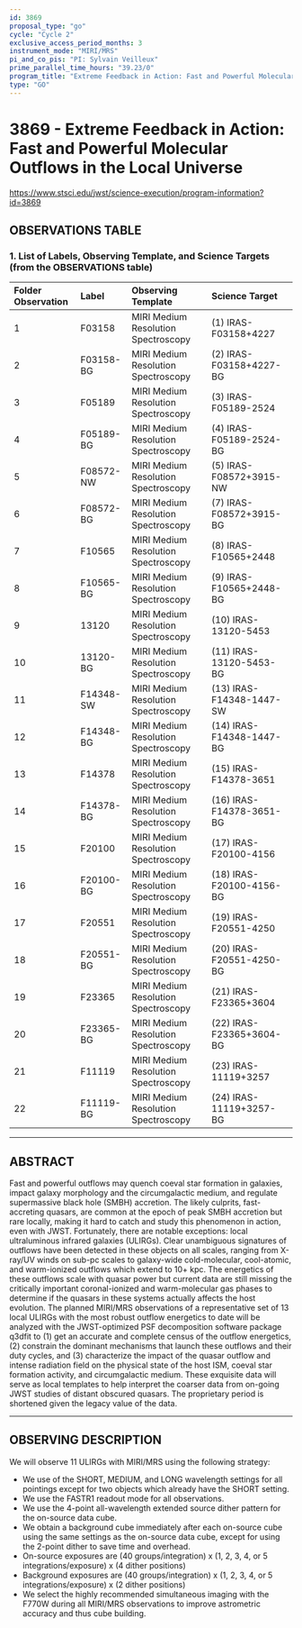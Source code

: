 ```yaml
---
id: 3869
proposal_type: "go"
cycle: "Cycle 2"
exclusive_access_period_months: 3
instrument_mode: "MIRI/MRS"
pi_and_co_pis: "PI: Sylvain Veilleux"
prime_parallel_time_hours: "39.23/0"
program_title: "Extreme Feedback in Action: Fast and Powerful Molecular Outflows in the Local Universe"
type: "GO"
---
```

# 3869 - Extreme Feedback in Action: Fast and Powerful Molecular Outflows in the Local Universe
https://www.stsci.edu/jwst/science-execution/program-information?id=3869
## OBSERVATIONS TABLE
### 1. List of Labels, Observing Template, and Science Targets (from the OBSERVATIONS table)

| Folder Observation | Label      | Observing Template                   | Science Target                   |
| :----------------- | :--------- | :----------------------------------- | :------------------------------- |
| 1                  | F03158     | MIRI Medium Resolution Spectroscopy  | (1) IRAS-F03158+4227             |
| 2                  | F03158-BG  | MIRI Medium Resolution Spectroscopy  | (2) IRAS-F03158+4227-BG          |
| 3                  | F05189     | MIRI Medium Resolution Spectroscopy  | (3) IRAS-F05189-2524             |
| 4                  | F05189-BG  | MIRI Medium Resolution Spectroscopy  | (4) IRAS-F05189-2524-BG          |
| 5                  | F08572-NW  | MIRI Medium Resolution Spectroscopy  | (5) IRAS-F08572+3915-NW          |
| 6                  | F08572-BG  | MIRI Medium Resolution Spectroscopy  | (7) IRAS-F08572+3915-BG          |
| 7                  | F10565     | MIRI Medium Resolution Spectroscopy  | (8) IRAS-F10565+2448             |
| 8                  | F10565-BG  | MIRI Medium Resolution Spectroscopy  | (9) IRAS-F10565+2448-BG          |
| 9                  | 13120      | MIRI Medium Resolution Spectroscopy  | (10) IRAS-13120-5453             |
| 10                 | 13120-BG   | MIRI Medium Resolution Spectroscopy  | (11) IRAS-13120-5453-BG          |
| 11                 | F14348-SW  | MIRI Medium Resolution Spectroscopy  | (13) IRAS-F14348-1447-SW         |
| 12                 | F14348-BG  | MIRI Medium Resolution Spectroscopy  | (14) IRAS-F14348-1447-BG         |
| 13                 | F14378     | MIRI Medium Resolution Spectroscopy  | (15) IRAS-F14378-3651            |
| 14                 | F14378-BG  | MIRI Medium Resolution Spectroscopy  | (16) IRAS-F14378-3651-BG         |
| 15                 | F20100     | MIRI Medium Resolution Spectroscopy  | (17) IRAS-F20100-4156            |
| 16                 | F20100-BG  | MIRI Medium Resolution Spectroscopy  | (18) IRAS-F20100-4156-BG         |
| 17                 | F20551     | MIRI Medium Resolution Spectroscopy  | (19) IRAS-F20551-4250            |
| 18                 | F20551-BG  | MIRI Medium Resolution Spectroscopy  | (20) IRAS-F20551-4250-BG         |
| 19                 | F23365     | MIRI Medium Resolution Spectroscopy  | (21) IRAS-F23365+3604            |
| 20                 | F23365-BG  | MIRI Medium Resolution Spectroscopy  | (22) IRAS-F23365+3604-BG         |
| 21                 | F11119     | MIRI Medium Resolution Spectroscopy  | (23) IRAS-11119+3257             |
| 22                 | F11119-BG  | MIRI Medium Resolution Spectroscopy  | (24) IRAS-11119+3257-BG          |

---

## ABSTRACT

Fast and powerful outflows may quench coeval star formation in galaxies, impact galaxy morphology and the circumgalactic medium, and regulate supermassive black hole (SMBH) accretion. The likely culprits, fast-accreting quasars, are common at the epoch of peak SMBH accretion but rare locally, making it hard to catch and study this phenomenon in action, even with JWST. Fortunately, there are notable exceptions: local ultraluminous infrared galaxies (ULIRGs). Clear unambiguous signatures of outflows have been detected in these objects on all scales, ranging from X-ray/UV winds on sub-pc scales to galaxy-wide cold-molecular, cool-atomic, and warm-ionized outflows which extend to 10+ kpc. The energetics of these outflows scale with quasar power but current data are still missing the critically important coronal-ionized and warm-molecular gas phases to determine if the quasars in these systems actually affects the host evolution. The planned MIRI/MRS observations of a representative set of 13 local ULIRGs with the most robust outflow energetics to date will be analyzed with the JWST-optimized PSF decomposition software package q3dfit to (1) get an accurate and complete census of the outflow energetics, (2) constrain the dominant mechanisms that launch these outflows and their duty cycles, and (3) characterize the impact of the quasar outflow and intense radiation field on the physical state of the host ISM, coeval star formation activity, and circumgalactic medium. These exquisite data will serve as local templates to help interpret the coarser data from on-going JWST studies of distant obscured quasars. The proprietary period is shortened given the legacy value of the data.

---

## OBSERVING DESCRIPTION

We will observe 11 ULIRGs with MIRI/MRS using the following strategy:

*   We use of the SHORT, MEDIUM, and LONG wavelength settings for all pointings except for two objects which already have the SHORT setting.
*   We use the FASTR1 readout mode for all observations.
*   We use the 4-point all-wavelength extended source dither pattern for the on-source data cube.
*   We obtain a background cube immediately after each on-source cube using the same settings as the on-source data cube, except for using the 2-point dither to save time and overhead.
*   On-source exposures are (40 groups/integration) x (1, 2, 3, 4, or 5 integrations/exposure) x (4 dither positions)
*   Background exposures are (40 groups/integration) x (1, 2, 3, 4, or 5 integrations/exposure) x (2 dither positions)
*   We select the highly recommended simultaneous imaging with the F770W during all MIRI/MRS observations to improve astrometric accuracy and thus cube building.